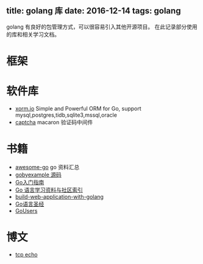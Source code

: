 title: golang 库
date: 2016-12-14 
tags: golang
---
golang 有良好的包管理方式，可以很容易引入其他开源项目。 在此记录部分使用的库和相关学习文档。

# 框架

# 软件库
* [xorm.io](https://github.com/go-xorm/xorm) Simple and Powerful ORM for Go, support mysql,postgres,tidb,sqlite3,mssql,oracle 
* [captcha](https://github.com/go-macaron/captcha) macaron 验证码中间件


# 书籍 
* [awesome-go](https://github.com/avelino/awesome-go) go 资料汇总
* [gobyexample 源码](https://github.com/mmcgrana/gobyexample)
* [Go入门指南](https://github.com/Unknwon/the-way-to-go_ZH_CN/blob/master/eBook/directory.md)
* [Go 语言学习资料与社区索引](https://github.com/Unknwon/go-study-index)
* [build-web-application-with-golang](https://github.com/astaxie/build-web-application-with-golang)
* [Go语言圣经](http://docs.ruanjiadeng.com/gopl-zh/index.html)
* [GoUsers](https://github.com/golang/go/wiki/GoUsers)

# 博文
* [tcp echo](https://www.gitbook.com/book/victoriest/golang-tcp-server/details)